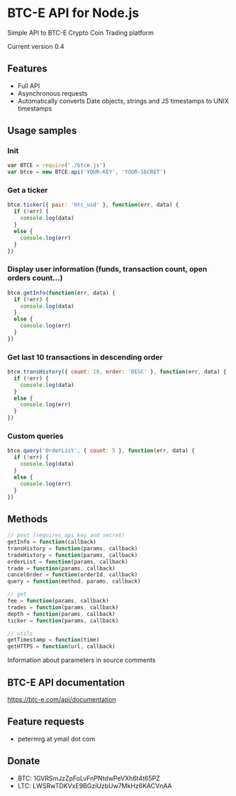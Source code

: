 # BTC-E API for Node.js

Simple API to BTC-E Crypto Coin Trading platform

Current version 0.4

## Features

  * Full API
  * Asynchronous requests
  * Automatically converts Date objects, strings and JS timestamps to UNIX timestamps

## Usage samples

### Init

```javascript
var BTCE = require('./btce.js')
var btce = new BTCE.api('YOUR-KEY', 'YOUR-SECRET')
```

### Get a ticker

```javascript
btce.ticker({ pair: 'btc_usd' }, function(err, data) {
  if (!err) {
    console.log(data)
  }
  else {
    console.log(err)
  }
})
```

### Display user information (funds, transaction count, open orders count...)

```javascript
btce.getInfo(function(err, data) {
  if (!err) {
    console.log(data)
  }
  else {
    console.log(err)
  }
})
```

### Get last 10 transactions in descending order

```javascript
btce.transHistory({ count: 10, order: 'DESC' }, function(err, data) {
  if (!err) {
    console.log(data)
  }
  else {
    console.log(err)
  }
})
```

### Custom queries

```javascript
btce.query('OrderList', { count: 5 }, function(err, data) {
  if (!err) {
    console.log(data)
  }
  else {
    console.log(err)
  }
})
```

## Methods

```javascript
// post (requires api key and secret)
getInfo = function(callback)
transHistory = function(params, callback)
tradeHistory = function(params, callback)
orderList = function(params, callback)
trade = function(params, callback)
cancelOrder = function(orderId, callback)
query = function(method, params, callback)

// get
fee = function(params, callback)
trades = function(params, callback)
depth = function(params, callback)
ticker = function(params, callback)

// utils
getTimestamp = function(time)
getHTTPS = function(url, callback)
```

Information about parameters in source comments

## BTC-E API documentation

https://btc-e.com/api/documentation

## Feature requests

  * petermrg at ymail dot com

## Donate

  * BTC: 1GVRSmJzZpFoLvFnPNtdwPeVXh6t4t65PZ
  * LTC: LWSRwTDKVxE9BGziUzbUw7MkHz6KACVnAA

